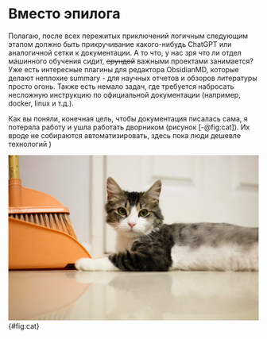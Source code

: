 # Вместо эпилога

Полагаю, после всех пережитых приключений логичным следующим этапом должно быть прикручивание какого-нибудь ChatGPT или аналогичной сетки к документации. А то что, у нас зря что ли отдел машинного обучения сидит, ~~ерундой~~ важными проектами занимается?
Уже есть интересные плагины для редактора ObsidianMD, которые делают неплохие summary - для научных отчетов и обзоров литературы просто огонь. Также есть немало задач, где требуется набросать несложную инструкцию по официальной документации (например, docker, linux и т.д.). 

Как вы поняли, конечная цель, чтобы документация писалась сама, я потеряла работу и ушла работать дворником (рисунок [-@fig:cat]). Их вроде не собираются автоматизировать, здесь пока люди дешевле технологий )

![Котик](_img/cat.png){#fig:cat}
